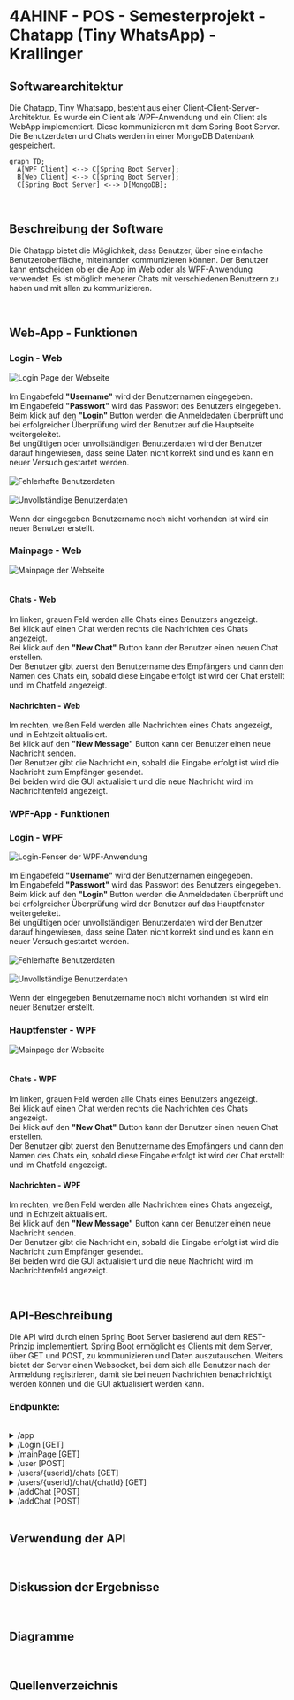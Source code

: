 # 4AHINF - POS - Semesterprojekt - Chatapp (Tiny WhatsApp) - Krallinger


## Softwarearchitektur

Die Chatapp, Tiny Whatsapp, besteht aus einer Client-Client-Server-Architektur. Es wurde ein Client als WPF-Anwendung und ein Client als WebApp implementiert. Diese kommunizieren mit dem Spring Boot Server. Die Benutzerdaten und Chats werden in einer MongoDB Datenbank gespeichert.

```mermaid
graph TD;
  A[WPF Client] <--> C[Spring Boot Server];
  B[Web Client] <--> C[Spring Boot Server];
  C[Spring Boot Server] <--> D[MongoDB];
```
<br>

## Beschreibung der Software

Die Chatapp bietet die Möglichkeit, dass Benutzer, über eine einfache Benutzeroberfläche, miteinander kommunizieren können. Der Benutzer kann entscheiden ob er die App im Web oder als WPF-Anwendung verwendet. Es ist möglich meherer Chats mit verschiedenen Benutzern zu haben und mit allen zu kommunizieren.

<br>

## Web-App - Funktionen

### Login - Web
![Login Page der Webseite](.\images\login_Web.png)<br>
<br>
Im Eingabefeld **"Username"** wird der Benutzernamen eingegeben.<br>
Im Eingabefeld **"Passwort"** wird das Passwort des Benutzers eingegeben.<br>
Beim klick auf den **"Login"** Button werden die Anmeldedaten überprüft und bei erfolgreicher Überprüfung wird der Benutzer auf die Hauptseite weitergeleitet.<br>
Bei ungültigen oder unvollständigen Benutzerdaten wird der Benutzer darauf hingewiesen, dass seine Daten nicht korrekt sind und es kann ein neuer Versuch gestartet werden.<br>
<br>
![Fehlerhafte Benutzerdaten](.\images\incorrectPassword_Web.png)<br>
<br>
![Unvollständige Benutzerdaten](.\images\incompleteInformation_Web.png)<br>
<br>
Wenn der eingegeben Benutzername noch nicht vorhanden ist wird ein neuer Benutzer erstellt.

### Mainpage - Web
![Mainpage der Webseite](.\images\incompleteInformation_Web.png)<br>
<br>

#### Chats - Web
Im linken, grauen Feld werden alle Chats eines Benutzers angezeigt.<br>
Bei klick auf einen Chat werden rechts die Nachrichten des Chats angezeigt.<br>
Bei klick auf den **"New Chat"** Button kann der Benutzer einen neuen Chat erstellen.<br>
Der Benutzer gibt zuerst den Benutzername des Empfängers und dann den Namen des Chats ein, sobald diese Eingabe erfolgt ist wird der Chat erstellt und im Chatfeld angezeigt.

#### Nachrichten - Web
Im rechten, weißen Feld werden alle Nachrichten eines Chats angezeigt, und in Echtzeit aktualisiert.<br>
Bei klick auf den **"New Message"** Button kann der Benutzer einen neue Nachricht senden.<br>
Der Benutzer gibt die Nachricht ein, sobald die Eingabe erfolgt ist wird die Nachricht zum Empfänger gesendet.<br>
Bei beiden wird die GUI aktualisiert und die neue Nachricht wird im Nachrichtenfeld angezeigt.


### WPF-App - Funktionen

### Login - WPF
![Login-Fenser der WPF-Anwendung](.\images\login_Web.png)<br>
<br>
Im Eingabefeld **"Username"** wird der Benutzernamen eingegeben.<br>
Im Eingabefeld **"Passwort"** wird das Passwort des Benutzers eingegeben.<br>
Beim klick auf den **"Login"** Button werden die Anmeldedaten überprüft und bei erfolgreicher Überprüfung wird der Benutzer auf das Hauptfenster weitergeleitet.<br>
Bei ungültigen oder unvollständigen Benutzerdaten wird der Benutzer darauf hingewiesen, dass seine Daten nicht korrekt sind und es kann ein neuer Versuch gestartet werden.<br>
<br>
![Fehlerhafte Benutzerdaten](.\images\incorrectPassword_Web.png)<br>
<br>
![Unvollständige Benutzerdaten](.\images\incompleteInformation_Web.png)<br>
<br>
Wenn der eingegeben Benutzername noch nicht vorhanden ist wird ein neuer Benutzer erstellt.

### Hauptfenster - WPF
![Mainpage der Webseite](.\images\incompleteInformation_Web.png)<br>
<br>

#### Chats - WPF
Im linken, grauen Feld werden alle Chats eines Benutzers angezeigt.<br>
Bei klick auf einen Chat werden rechts die Nachrichten des Chats angezeigt.<br>
Bei klick auf den **"New Chat"** Button kann der Benutzer einen neuen Chat erstellen.<br>
Der Benutzer gibt zuerst den Benutzername des Empfängers und dann den Namen des Chats ein, sobald diese Eingabe erfolgt ist wird der Chat erstellt und im Chatfeld angezeigt.

#### Nachrichten - WPF
Im rechten, weißen Feld werden alle Nachrichten eines Chats angezeigt, und in Echtzeit aktualisiert.<br>
Bei klick auf den **"New Message"** Button kann der Benutzer einen neue Nachricht senden.<br>
Der Benutzer gibt die Nachricht ein, sobald die Eingabe erfolgt ist wird die Nachricht zum Empfänger gesendet.<br>
Bei beiden wird die GUI aktualisiert und die neue Nachricht wird im Nachrichtenfeld angezeigt.


<br>

## API-Beschreibung
Die API wird durch einen Spring Boot Server basierend auf dem REST-Prinzip implementiert. Spring Boot ermöglicht es Clients mit dem Server, über GET und POST, zu kommunizieren und Daten auszutauschen. Weiters bietet der Server einen Websocket, bei dem sich alle Benutzer nach der Anmeldung registrieren, damit sie bei neuen Nachrichten benachrichtigt werden können und die GUI aktualisiert werden kann.<br>

### Endpunkte:<br>

<br>

<!-- Hauptendpunkt -->
<details>
  <summary>/app </summary>
  
  **Beschreibung:** Dieser Endpunkt ist der Hauptendpunkt der API, er muss vor jedem anderen Endpoint geschrieben werden.
</details>

<!-- MainController -->
<details>
  <summary>/Login [GET]</summary>
  
  **Beschreibung:** Dieser Endpunkt gibt die Html Seite **"loginPage.htmnl"** zurück.
</details>
<details>
  <summary>/mainPage [GET]</summary>
  
  **Beschreibung:** Dieser Endpunkt gibt die Html Seite **"mainPage.htmnl"** zurück.
</details>

<!-- UserController -->
<!-- Login -->
<details>
  <summary>/user [POST]</summary>
  
  **Beschreibung:** Dieser Endpunkt prüft die eingegebenen Benutzerdaten und authorisiert den Login. 
                    Es wird ein neuer Benutzer erstellt oder der vorhandene Benutzer verwendet.
  
  **JSON-Body:**
  ```json
  {
    "username": "Benutzername",
    "password": "Passwort"
  }
  ```

  **Return-Wert:**
  ```json
  {
    "id": "ID",
    "username": "Benutzername",
    "password": "Passwort",
    "chats": [
      {
        "bezeichnung": "Chatname",
        "receiver": "EmpfaengerID",
        "messageEntities": [
          {
            "message": "Nachricht",
            "receiver": "True || False",
            "date": "Zeitstempel"
          },
          { ... }
        ]
      },
      { ... }
    ]
  }
  ```
</details>

<!-- Chats -->
<details>
  <summary>/users/{userId}/chats [GET]</summary>
  
  **Beschreibung:** Dieser Endpunkt gibt eine Liste aller Chats eines Benutzers zurück.
  
  **JSON-Body:**
  ```json
  {
    "userId": "UserID"
  }
  ```

  **Return-Wert:**
  ```json
  [
    {
      "bezeichnung": "Chatname",
      "receiver": "EmpfaengerID",
      "messageEntities": [ ... ]
    },
    { ... }
  ]
  ```
</details>
<details>
  <summary>/users/{userId}/chat/{chatId} [GET]</summary>
  
  **Beschreibung:** Dieser Endpunkt gibt einen Chat des Benutzers zurück.
  
  **JSON-Body:**
  ```json
  {
    "userId": "UserID",
    "chatId": "ChatID"
  }
  ```

  **Return-Wert:**
  ```json
  {
    "bezeichnung": "Chatname",
    "receiver": "EmpfaengerID",
    "messageEntities": 
    [
      {
        "message": "Nachricht",
        "receiver": "True || False",
        "date": "Zeitstempel"
      },
      { ... }
    ]
  }
  ```
</details>

<!-- Add Chat -->
<details>
  <summary>/addChat [POST]</summary>
  
  **Beschreibung:** Dieser Endpunkt erstellt einen neuen Chat.
  
  **JSON-Body:**
  ```json
  {
    "userId": "UserID",
    "chatName": "Chatname",
    "receiver": "EmpfaengerID"
  }
  ```
</details>

<!-- Add Message -->
<details>
  <summary>/addChat [POST]</summary>
  
  **Beschreibung:** Dieser Endpunkt erstellt einen neuen Chat.
  
  **JSON-Body:**
  ```json
  {
    "id": "UserID",
    "chatname": "Chatname",
    "msg": "Nachricht",
    "receiver": "EmpfaengerID"
  }
  ```
</details>

<br>

## Verwendung der API



<br>

## Diskussion der Ergebnisse


<br>

## Diagramme

<br>

## Quellenverzeichnis